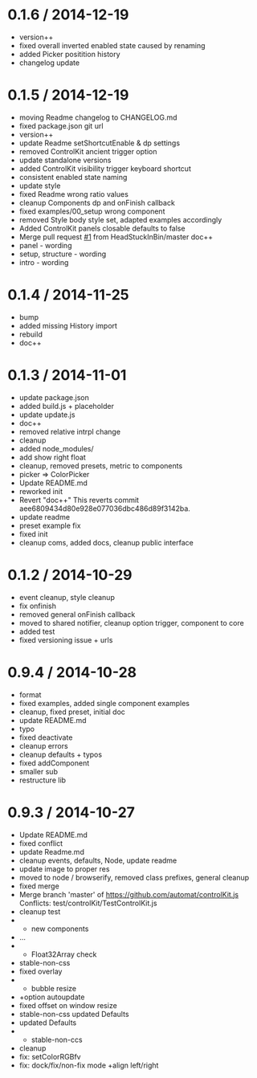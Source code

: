 0.1.6 / 2014-12-19
==================

  * version++
  * fixed overall inverted enabled state caused by renaming
  * added Picker positition history
  * changelog update

0.1.5 / 2014-12-19
==================

  * moving Readme changelog to CHANGELOG.md
  * fixed package.json git url
  * version++
  * update Readme setShortcutEnable & dp settings
  * removed ControlKit ancient trigger option
  * update standalone versions
  * added ControlKit visibility trigger keyboard shortcut
  * consistent enabled state naming
  * update style
  * fixed Readme wrong ratio values
  * cleanup Components dp and onFinish callback
  * fixed examples/00_setup wrong component
  * removed Style body style set, adapted examples accordingly
  * Added ControlKit panels closable defaults to false
  * Merge pull request [#1](https://github.com/automat/controlkit.js/issues/1) from HeadStuckInBin/master
    doc++
  * panel - wording
  * setup, structure - wording
  * intro - wording

0.1.4 / 2014-11-25
==================

  * bump
  * added missing History import
  * rebuild
  * doc++

0.1.3 / 2014-11-01
==================

  * update package.json
  * added build.js + placeholder
  * update update.js
  * doc++
  * removed relative intrpl change
  * cleanup
  * added node_modules/
  * add show right float
  * cleanup, removed presets, metric to components
  * picker => ColorPicker
  * Update README.md
  * reworked init
  * Revert "doc++"
    This reverts commit aee6809434d80e928e077036dbc486d89f3142ba.
  * update readme
  * preset example fix
  * fixed init
  * cleanup coms, added docs, cleanup public interface

0.1.2 / 2014-10-29
==================

  * event cleanup, style cleanup
  * fix onfinish
  * removed general onFinish callback
  * moved to shared notifier, cleanup option trigger, component to core
  * added test
  * fixed versioning issue  + urls

0.9.4 / 2014-10-28
==================

  * format
  * fixed examples, added single component examples
  * cleanup, fixed preset, initial doc
  * update README.md
  * typo
  * fixed deactivate
  * cleanup errors
  * cleanup defaults + typos
  * fixed addComponent
  * smaller sub
  * restructure lib

0.9.3 / 2014-10-27
==================

  * Update README.md
  * fixed conflict
  * update Readme.md
  * cleanup events, defaults, Node, update readme
  * update image to proper res
  * moved to node / browserify, removed class prefixes, general cleanup
  * fixed merge
  * Merge branch 'master' of https://github.com/automat/controlKit.js
    Conflicts:
    test/controlKit/TestControlKit.js
  * cleanup test
  * + new components
  * ...
  * + Float32Array check
  * stable-non-css
  * fixed overlay
  * + bubble resize
  * +option autoupdate
  * fixed offset on window resize
  * stable-non-css updated Defaults
  * updated Defaults
  * + stable-non-ccs
  * cleanup
  * fix: setColorRGBfv
  * fix: dock/fix/non-fix mode +align left/right